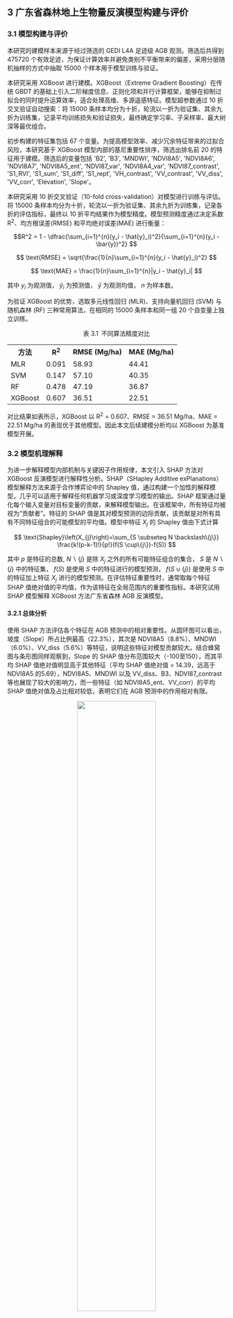 ## 3 广东省森林地上生物量反演模型构建与评价
### 3.1 模型构建与评价

本研究的建模样本来源于经过筛选的 GEDI L4A 足迹级 AGB 观测。筛选后共得到 475720 个有效足迹，为保证计算效率并避免类别不平衡带来的偏差，采用分层随机抽样的方式中抽取 15000 个样本用于模型训练与验证。


本研究采用 XGBoost 进行建模。XGBoost（Extreme Gradient Boosting）在传统 GBDT 的基础上引入二阶梯度信息、正则化项和并行计算框架，能够在抑制过拟合的同时提升运算效率，适合处理高维、多源遥感特征。模型超参数通过 10 折交叉验证自动搜索：将 15000 条样本均分为十折，轮流以一折为验证集、其余九折为训练集，记录平均训练损失和验证损失，最终确定学习率、子采样率、最大树深等最优组合。

初步构建的特征集包括 67 个变量。为提高模型效率、减少冗余特征带来的过拟合风险，本研究基于 XGBoost 模型内部的基尼重要性排序，筛选出排名前 20 的特征用于建模。筛选后的变量包括 'B2',
'B3',
'MNDWI',
'NDVI8A5',
'NDVI8A6',
'NDVI8A7', 
'NDVI8A5\_ent', 
'NDVI87\_var', 
'NDVI8A4\_var', 
'NDVI87\_contrast',
'S1\_RVI',
'S1\_sum', 
'S1\_diff',
'S1\_rept', 
'VH\_contrast',
'VV\_contrast', 
'VV\_diss',
'VV\_corr',
'Elevation',
'Slope'。

本研究采用 10 折交叉验证（10-fold cross-validation）对模型进行训练与评估。将 15000 条样本均分为十折，轮流以一折为验证集、其余九折为训练集，记录各折的评估指标，最终以 10 折平均结果作为模型精度。模型预测精度通过决定系数R<sup>2</sup>、均方根误差(RMSE) 和平均绝对误差(MAE) 进行衡量：


```math
R^2 = 1 - \dfrac{\sum_{i=1}^{n}(y_i - \hat{y}_i)^2}{\sum_{i=1}^{n}(y_i - \bar{y})^2} 
```

$$ \text{RMSE} = \sqrt{\frac{1}{n}\sum_{i=1}^{n}(y_i - \hat{y}_i)^2} $$

$$ \text{MAE} = \frac{1}{n}\sum_{i=1}^{n}|y_i - \hat{y}_i| $$

其中 $y_{i}$ 为观测值， $\hat{y}_{i}$ 为预测值， $\bar{y}$ 为观测均值， $n$ 为样本数。

为验证 XGBoost 的优势，选取多元线性回归 (MLR)、支持向量机回归 (SVM) 与随机森林 (RF) 三种常用算法，在相同的 15000 条样本和同一组 20 个自变量上独立训练。

<p align="center">
表 3.1&ensp;不同算法精度对比
</p>

<div align="center">
<table>
    <tr>
        <th>方法</th>
        <th>R<sup>2</sup></th>
        <th>RMSE (Mg/ha)</th>
        <th>MAE (Mg/ha)</th>
    </tr>
    <tr>
        <td>MLR</td>
        <td>0.091</td>
        <td>58.93</td>
        <td>44.41</td>
    </tr>
    <tr>
        <td>SVM</td>
        <td>0.147</td>
        <td>57.10</td>
        <td>40.35</td>
    </tr>
    <tr>
        <td>RF</td>
        <td>0.478</td>
        <td>47.19</td>
        <td>36.87</td>
    </tr>
    <tr>
        <td>XGBoost</td>
        <td>0.607</td>
        <td>36.51</td>
        <td>22.51</td>
    </tr>
</table>
</div>


对比结果如表所示，XGBoost 以 R<sup>2</sup> = 0.607、RMSE = 36.51 Mg/ha、MAE = 22.51 Mg/ha 的表现优于其他模型。因此本文后续建模分析均以 XGBoost 为基准模型开展。

### 3.2 模型机理解释

为进一步解释模型内部机制与关键因子作用规律，本文引入 SHAP 方法对 XGBoost 反演模型进行解释性分析。SHAP（SHapley Additive exPlanations）模型解释方法来源于合作博弈论中的 Shapley 值，通过构建一个加性的解释模型，几乎可以适用于解释任何机器学习或深度学习模型的输出。SHAP 框架通过量化每个输入变量对目标变量的贡献，来解释模型输出。在该框架中，所有特征均被视为“贡献者”。特征的 SHAP 值是其对模型预测的边际贡献，该贡献是对所有具有不同特征组合的可能模型的平均值。模型中特征 $X_j$ 的 Shapley 值由下式计算

$$ \text{Shapley}\left(X_{j}\right)=\sum_{S \subseteq N \backslash\{j\}} \frac{k!(p-k-1)!}{p!}(f(S \cup\{j\})-f(S)) $$ 

其中 $p$ 是特征的总数, $N\backslash\{j\}$ 是除 $X_j$ 之外的所有可能特征组合的集合， $S$ 是 $N\backslash\{j\}$ 中的特征集， $f(S)$ 是使用 $S$ 中的特征进行的模型预测， $f(S \cup\{j\})$ 是使用 $S$ 中的特征加上特征 $X_j$ 进行的模型预测。在评估特征重要性时，通常取每个特征 SHAP 值绝对值的平均值，作为该特征在全局范围内的重要性指标。本研究试用 SHAP 模型解释 XGBoost 方法广东省森林 AGB 反演模型。


#### 3.2.1 总体分析
使用 SHAP 方法评估各个特征在 AGB 预测中的相对重要性。从圆环图可以看出，坡度（Slope）所占比例最高（22.3\%），其次是 NDVI8A5（8.8\%）、MNDWI（6.0\%）、VV\_diss（5.6\%）等特征，说明这些特征对模型贡献较大。结合蜂窝图与条形图同样观察到，Slope 的 SHAP 值分布范围较大（-100至150），而其平均 SHAP 值绝对值明显高于其他特征（平均 SHAP 值绝对值 = 14.39，远高于 NDVI8A5 的5.69），NDVI8A5、MNDWI 以及 VV\_diss、B3、NDVI87\_contrast 等也展现了较大的影响力，而一些特征（如 NDVI8A5\_ent、VV\_corr）的平均 SHAP 值绝对值及占比相对较低，表明它们在 AGB 预测中的作用相对有限。



<div align="center">
  <img src="https://github.com/Keisei-Kintetsu/My-Undergraduate-Thesis/blob/main/figure/SHAP%E9%A5%BC%E7%8A%B6%E5%9B%BE_00.png?raw=true" style="width:60%;">
</div>


<p align="center">
图3.1&ensp;SHAP 模型解释各特征重要性占比
</p>


![这是图片](https://raw.githubusercontent.com/Keisei-Kintetsu/My-Undergraduate-Thesis/8a64fe58faa4ebf855f74fcce0a9e3e7c15528bd/figure/%E8%9C%82%E7%AA%9D%E4%B8%8Ebar_%E5%B8%A6%E6%A0%87%E7%AD%BE.svg)

<p align="center">
图3.2&ensp;SHAP 模型解释各特征 (a) 蜂窝图; (b) 各特征平均 SHAP 值绝对值
</p>


#### 3.2.2 各特征依赖图分析

SHAP 依赖图以特定特征的实际取值为 $X$ 轴，该特征对应的SHAP值为 $Y$ 轴，揭示了 SHAP 值随特征值变化的规律。若 SHAP 值随特征值的增加而增加，说明该特征值越大，模型预测的输出也越高；反之，若 SHAP 值随着特征值的增加而减少，则说明该特征对模型输出的贡献随其取值增加而减小，甚至可能产生负向影响。图中若呈现出非线性变化趋势，则说明该特征与模型输出之间存在较为复杂的非线性关系。

为避免原始 SHAP 散点过于离散、难以直观解读，本研究采用广义加性模型（GAM）对每个特征的 SHAP 值–特征值关系进行光滑拟合；GAM 具有无需预设函数形式、可灵活捕捉复杂非线性趋势的优势。随后以拟合曲线与 SHAP 值 = 0 的交点作为“临界点”，并在图中绘制垂直分界线，展示不同取值区间对模型输出由负向到正向（或反向）转换的阈值和趋势。

![这是图片](https://github.com/Keisei-Kintetsu/My-Undergraduate-Thesis/blob/main/figure/GAM%E6%8B%BC%E5%9B%BE1-4-%E5%B8%A6%E6%A0%87%E7%AD%BE.png?raw=true)
<p align="center">
图 3.3&ensp;特征依赖图 (a) Slope; (b) NDVI8A5; (c) MNDWI; (d) VV_diss
</p>


坡度为 AGB 的关键地形驱动因子之一。GAM 拟合显示坡度对地上生物量具有显著的非线性正向影响（R<sup>2</sup> = 0.912， $p$ < 0.001）。在坡度小于约 14° 时，SHAP 值整体偏低，此区间的地形主要为平原和缓坡地区，受城市建设等人类活动影响，AGB 较低。坡度超过 15° 后，SHAP 值快速升高，说明坡度增加促进了 AGB 的积累。

NDVI8A5 与 SHAP 值之间存在明显的分段特征（R<sup>2</sup> = 0.735， $p$ < 0.001）。在 NDVI 低于 0.6 时，SHAP 值整体为负，对 AGB 预测有负向贡献。超过该阈值后，SHAP 值快速跃升至正区间，显示密集的绿色植被对 AGB 起到显著正向作用。

MNDWI 拟合关系显示，当 MNDWI 小于约 –0.55 时 SHAP 值为正，随后下降并转为负向（R<sup>2</sup> ， $p$  < 0.001）。这可能反映的是由“高反射水体”向“非水体地表”（如裸地或建筑）的过渡。由于水体本身不具有 AGB，因此大部分非负 SHAP 值可能来源于水边林地的混合像元，而 MNDWI 稍高区域（–0.5 至 0.1）则更可能对应城区或裸土，抑制了地上生物量的形成。

VV\_diss 是基于雷达 VV 极化通道计算的纹理指标，衡量局部地表后向散射的异质性。GAM 拟合结果表明其与 SHAP 值之间呈现较为复杂的非线性关系（R<sup>2</sup> = 0.796， $p$ < 0.001），存在 3 个转折点。超过 25000 后 SHAP 值继续上升，可能表明复杂纹理是 AGB 高值的信号。


![这是图片](https://github.com/Keisei-Kintetsu/My-Undergraduate-Thesis/blob/main/figure/GAM%E6%8B%BC%E5%9B%BE5-8-%E5%B8%A6%E6%A0%87%E7%AD%BE.png?raw=true)
<p align="center">
图 3.4&ensp;特征依赖图(a) B3; (b) NDVI87_contrast; (c) VV_contrast; (d) Elevation
</p>


在绿波段（B3）反射率分析中，模型显示其在低反射区（<0.05）对 AGB 有正向影响，而在高反射区则转为轻微的负向影响，可能源于草本植物的反射特性强于木本植物，但其地上生物量较低。 单独的 B3 值不足以判断地物类型，其贡献需要结合近红外、红波段共同评估植被状态。此外，B3 在 AGB 建模中的边际作用有限。

高程的 SHAP 值在 0-200 m 间在 0 值附近波动，两次穿越 SHAP=0 值，在 250–600 m 区间对 AGB 有积极贡献，超过约 750 m 后转为负向影响（R<sup>2</sup> = 0.657，$p$ < 0.001）。这说明广东省森林在适宜海拔范围内发育良好，过高海拔可能受到气温、土壤湿度等导致森林地上生物量受限。

从第 9 到第 20 个特征的 SHAP 依赖图整体呈现“重要性较低、形态高度非线性”的共同特征，但各自仍可识别出若干典型的分段模式与临界点。


![这是图片](https://github.com/Keisei-Kintetsu/My-Undergraduate-Thesis/blob/main/figure/GAM9-16-%E5%B8%A6%E6%A0%87%E7%AD%BE.png?raw=true)
<p align="center">
图 3.5&ensp;特征依赖图 (a) NDVI87_var; (b) NDVI8A7; (c) S1_rept; (d) VH_contrast; (e) B2; (f) S1_RVI; (g) S1_sum; (h) S1_diff
</p>


（1）光学特征类：NDVI8A6 的拐点落在 0.13，低于该值时抑制 AGB，超过后显著增益；B2 在 0.05 附近处由负向快速跃升至正向，随后影响趋于平缓。 

（2）光学纹理特征类：NDVI87\_var 在约 值为 9 附近处出现唯一临界点，取值较低时对 AGB 多为负向贡献，跨过该阈值后转为正向且随数值上升而缓慢增强；NDVI8A7 在 0.03 附近由负转正，随后曲线趋于饱和；NDVI8A4\_var整体保持正向，但在极高区间（> 6000）出现轻微回落；而 NDVI8A5\_ent 则有两个明显阈值（约为 3.1 和 3.9），分别对应负到正及正到负的两次翻转。  

![这是图片](https://github.com/Keisei-Kintetsu/My-Undergraduate-Thesis/blob/main/figure/GAM%E6%8B%BC%E5%9B%BE17-20-%E5%B8%A6%E6%A0%87%E7%AD%BE.png?raw=true)
<p align="center">
图 3.6&ensp;特征依赖图 (a) NDVI8A6; (b) NDVI8A4_var; (c) VV_corr; (d) NDVI8A5_ent
</p>

（3）雷达特征及纹理：S1\_diff 于 –20dB 左右完成负到正转换；S1\_rept 在 0.10–0.60 之间几乎每隔 0.05 就出现一次零值穿越，共记录到 6 个临界点，曲线呈锯齿式波动；S1\_sum 在 –25dB 左右由负转正后保持缓升；S1\_RVI 于 3.0–4.3 区间连现 5 个切换点，整体振幅有限；VH\_contrast 的曲线更为剧烈，在 (0.5–1.6 $\times$ 10<sup>9</sup>) 区间出现 8 次正负互换并于高端 (1.5 $\times$ 10<sup>9</sup>) 强烈上扬；VV\_corr 则在 0.45 附近处完成正到负翻转并随相关性升高而持续降低。  

由于这些特征在全局重要性排序中位列后段，且对 AGB 的作用呈现多次正负切换与显著局部性，本文仅对其主要阈值位置与基本趋势加以概述，不再深入讨论其生态机理与交互影响。

### 3.3 不同变量组合对反演模型的影响

为系统评估不同变量组合对AGB反演精度的影响，基于 XGBoost 模型对 8 组变量方案进行了对比分析，结果如表所示。在仅使用光学特征（变量组 1）时，模型的R<sup>2</sup> 为 0.518，RMSE 为 39.05 Mg/ha，MAE 为 25.65 Mg/ha；引入光学纹理特征（变量组 2）后，模型精度略有提升，R<sup>2</sup> 增至 0.527，MAE 略降至 25.58 Mg/ha，表明纹理信息对模型具有一定的补充作用。

<p align="center">
表 3.2&ensp;不同变量组合对反演模型的影响
</p>


<div align="center">
<table>
    <tr>
        <th></th>
        <th>变量选择</th>
        <th>变量个数</th>
        <th>R<sup>2</sup></th>
        <th>RMSE<br>(Mg/ha)</th>
        <th>MAE<br>(Mg/ha)</th>
    </tr>
    <tr>
        <td>变量组 1</td>
        <td>光学特征</td>
        <td>25</td>
        <td>0.518</td>
        <td>39.05</td>
        <td>25.65</td>
    </tr>
    <tr>
        <td>变量组 2</td>
        <td>光学特征+光学纹理特征</td>
        <td>49</td>
        <td>0.527</td>
        <td>39.08</td>
        <td>25.58</td>
    </tr>
    <tr>
        <td>变量组 3</td>
        <td>雷达特征</td>
        <td>7</td>
        <td>0.404</td>
        <td>45.44</td>
        <td>29.43</td>
    </tr>
    <tr>
        <td>变量组 4</td>
        <td>雷达特征 + 雷达纹理特征</td>
        <td>15</td>
        <td>0.485</td>
        <td>42.43</td>
        <td>25.67</td>
    </tr>
    <tr>
        <td>变量组 5</td>
        <td>光学特征 + 雷达特征</td>
        <td>33</td>
        <td>0.497</td>
        <td>44.36</td>
        <td>26.63</td>
    </tr>
    <tr>
        <td>变量组 6</td>
        <td>变量组 2 + 变量组 4</td>
        <td>64</td>
        <td>0.512</td>
        <td>43.08</td>
        <td>25.91</td>
    </tr>
    <tr>
        <td>变量组 7</td>
        <td>光学特征 + 光学纹理特征 + 雷达特征 + 雷达纹理特征 + 地形特征</td>
        <td>67</td>
        <td>0.559</td>
        <td>38.76</td>
        <td>23.69</td>
    </tr>
    <tr>
        <td>变量组 8</td>
        <td>筛选后的 20 个变量</td>
        <td>20</td>
        <td>0.607</td>
        <td>36.51</td>
        <td>22.51</td>
    </tr>
</table>
</div>

相比之下，雷达变量（变量组3和4）的表现相对逊色。即使在引入雷达纹理特征后（变量组4），模型R<sup>2</sup>亦仅为0.485，说明在本研究区，雷达信息对AGB的解释力较为有限。而当融合光学和雷达特征（变量组5）后，模型精度介于光学和雷达单独建模之间，未表现出显著的协同增强作用。、


在整合光学与雷达的所有特征及其纹理特征（变量组6）时，模型精度略有下降（R<sup>2</sup>=0.512），可能是由于高维冗余特征干扰模型训练。进一步在变量组7中加入地形特征后，模型精度有所改善（R<sup>2</sup>=0.559，RMSE下降至38.76 Mg/ha），显示地形因子对AGB具有一定的调节效应。

基于变量组7的基尼重要性排序提取前20个关键变量（变量组8），构建精简模型后，其性能反而达到最优，R<sup>2</sup>提升至0.607，RMSE与MAE分别下降至36.51 Mg/ha与22.51 Mg/ha。该结果表明，适度的特征选择不仅可减少模型复杂度，还能有效提升预测精度。


<div align="center">
  <img src="https://github.com/Keisei-Kintetsu/My-Undergraduate-Thesis/blob/main/figure/%E4%B8%8D%E5%90%8C%E5%8F%98%E9%87%8F%E7%BB%84%E5%90%88%E6%95%A3%E7%82%B9%E5%9B%BE-%E5%B8%A6%E6%A0%87%E7%AD%BE.png?raw=true" style="width:90%;">
</div>

<p align="center">
图3.7 不同变量组合对反演模型的影响
</p>

### 3.4 不同激光波束选择对反演模型的影响

GEDI有覆盖激光器与全功率激光器两种激光器。 GEDI的功率光束在激光能量方面是覆盖光束的约两倍，直接影响密集树冠的穿透力。全功率光束发射功率更高的集中信号，使其能够穿透茂密的树冠并捕获来自树冠更低高度处的回波，有效增强了有关植被垂直结构的信息。图 3.8 显示了两种激光光束的对比，全功率激光具有比覆盖光束更高的光束灵敏度。此外，有学者提出会影响背景太阳光照对 GEDI 波形质量会产生负面影响。

<div align="center">
    <img src="https://raw.githubusercontent.com/Keisei-Kintetsu/My-Undergraduate-Thesis/8a5b8501de5b756a5c8f22a4e6aa7c6c129f0fa1/figure/%E6%BF%80%E5%85%89%E5%AF%B9%E6%AF%942.svg" >
</div>


<p align="center">
图3.8 覆盖激光与全功率激光的灵敏度对比
</p>


为探究不同类型激光器（全功率激光器与覆盖激光器）及不同光束灵敏度和太阳照射条件对AGB反演精度的影响，基于XGBoost模型，以变量组8（即前20个最重要变量）为输入变量，构建了共16组对比实验。各实验结果如表所示。
<div align="center">
<table>
    <tr>
        <th></th>
        <th>灵敏度</th>
        <th>激光器选择</th>
        <th>时间</th>
        <th>R<sup>2</sup></th>
        <th>RMSE<br>(Mg/ha)</th>
        <th>MAE<br>(Mg/ha)</th>
    </tr>
    <tr>
        <td>激光组1</td>
        <td>&gt;0.95</td>
        <td>覆盖激光器+全功率激光器</td>
        <td>全天</td>
        <td>0.549</td>
        <td>43.32</td>
        <td>24.13</td>
    </tr>
    <tr>
        <td>激光组1N</td>
        <td>&gt;0.95</td>
        <td>覆盖激光器+全功率激光器</td>
        <td>夜间</td>
        <td>0.566</td>
        <td>46.29</td>
        <td>30.88</td>
    </tr>
    <tr>
        <td>激光组2</td>
        <td>&gt;0.96</td>
        <td>覆盖激光器+全功率激光器</td>
        <td>全天</td>
        <td>0.554</td>
        <td>41.71</td>
        <td>22.40</td>
    </tr>
    <tr>
        <td>激光组2N</td>
        <td>&gt;0.96</td>
        <td>覆盖激光器+全功率激光器</td>
        <td>夜间</td>
        <td>0.571</td>
        <td>46.13</td>
        <td>28.52</td>
    </tr>
    <tr>
        <td>激光组3</td>
        <td>&gt;0.97</td>
        <td>覆盖激光器+全功率激光器</td>
        <td>全天</td>
        <td>0.579</td>
        <td>40.57</td>
        <td>23.91</td>
    </tr>
    <tr>
        <td>激光组3N</td>
        <td>&gt;0.97</td>
        <td>覆盖激光器+全功率激光器</td>
        <td>夜间</td>
        <td>0.556</td>
        <td>46.98</td>
        <td>28.49</td>
    </tr>
    <tr>
        <td>激光组4</td>
        <td>&gt;0.98</td>
        <td>覆盖激光器+全功率激光器</td>
        <td>全天</td>
        <td>0.580</td>
        <td>45.43</td>
        <td>30.92</td>
    </tr>
    <tr>
        <td>激光组4N</td>
        <td>&gt;0.98</td>
        <td>覆盖激光器+全功率激光器</td>
        <td>夜间</td>
        <td>0.597</td>
        <td>35.45</td>
        <td>35.45</td>
    </tr>
    <tr>
        <td>激光组5</td>
        <td>&gt;0.95</td>
        <td>仅全功率激光器</td>
        <td>全天</td>
        <td>0.550</td>
        <td>46.63</td>
        <td>29.88</td>
    </tr>
    <tr>
        <td>激光组5N</td>
        <td>&gt;0.95</td>
        <td>仅全功率激光器</td>
        <td>夜间</td>
        <td>0.566</td>
        <td>45.21</td>
        <td>29.56</td>
    </tr>
    <tr>
        <td>激光组6</td>
        <td>&gt;0.96</td>
        <td>仅全功率激光器</td>
        <td>全天</td>
        <td>0.579</td>
        <td>41.59</td>
        <td>28.28</td>
    </tr>
    <tr>
        <td>激光组6N</td>
        <td>&gt;0.96</td>
        <td>仅全功率激光器</td>
        <td>夜间</td>
        <td>0.577</td>
        <td>43.10</td>
        <td>26.27</td>
    </tr>
    <tr>
        <td>激光组7</td>
        <td>&gt;0.97</td>
        <td>仅全功率激光器</td>
        <td>全天</td>
        <td>0.605</td>
        <td>35.40</td>
        <td>21.58</td>
    </tr>
    <tr>
        <td>激光组7N</td>
        <td>&gt;0.97</td>
        <td>仅全功率激光器</td>
        <td>夜间</td>
        <td>0.606</td>
        <td>35.04</td>
        <td>21.88</td>
    </tr>
    <tr>
        <td>激光组8</td>
        <td>&gt;0.98</td>
        <td>仅全功率激光器</td>
        <td>全天</td>
        <td>0.593</td>
        <td>38.20</td>
        <td>22.73</td>
    </tr>
    <tr>
        <td>激光组8N</td>
        <td>&gt;0.98</td>
        <td>仅全功率激光器</td>
        <td>夜间</td>
        <td>0.607</td>
        <td>36.31</td>
        <td>22.51</td>
    </tr>
</table>
</div>

从激光器类型来看，使用仅全功率激光器的模型整体优于覆盖激光器+全功率激光器组合。在相同光束灵敏度条件下，例如在灵敏度大于0.97的全天样本中，激光组7（全功率激光器）达到$R^2=0.605$、RMSE为35.40 Mg/ha、MAE为21.58 Mg/ha，明显优于激光组3（覆盖+全功率，$R^2=0.579$）。这表明高能量全功率激光器具有更强的穿透力与植被结构捕捉能力，对反演模型贡献更大。

从光束灵敏度分析，在固定激光器类型下，模型性能随灵敏度的提高呈现上升趋势。例如，全天全功率激光器组中，$R^2$从激光组5（>0.95，$R^2=0.550$）逐步提升至激光组7（>0.97，$R^2=0.605$），而RMSE亦从46.63 Mg/ha降至35.40 Mg/ha。这说明高灵敏度波束在信号质量与结构识别方面具有更显著优势。

<div align="center">
    <img src="https://github.com/Keisei-Kintetsu/My-Undergraduate-Thesis/blob/main/figure/%E6%BF%80%E5%85%89%E7%BB%841-4-%E5%B8%A6%E6%A0%87%E7%AD%BE.png?raw=true" style="width:90%;">
</div>

<p align="center">
图3.9 不同激光波束选择对反演模型的影响（激光组1-4N）
</p>

太阳照射条件方面，考虑夜间（太阳高度角<0）与全天数据的对比，可观察到夜间波束并不总是优于全天波束。例如，在覆盖+全功率激光器组中，夜间数据在低灵敏度（激光组1N）下的$R^2$为0.566，略高于对应全天的0.549，但RMSE反而更高（46.29 vs 43.32 Mg/ha）。在灵敏度>0.97的全功率激光器组中，夜间样本（激光组7N）的表现略优于全天（激光组7），分别为$R^2=0.606$与0.605，RMSE分别为35.04与35.40 Mg/ha，差异较小。这说明虽然夜间背景光照更弱，有利于波形采集质量，但其对最终反演结果的提升有限，可能受到样本数量变化等因素影响。


<div align="center">
    <img src="https://github.com/Keisei-Kintetsu/My-Undergraduate-Thesis/blob/main/figure/%E6%BF%80%E5%85%89%E7%BB%845-8-%E5%B8%A6%E6%A0%87%E7%AD%BE.png?raw=true" style="width:90%;">
</div>

<p align="center">
图3.10 不同激光波束选择对反演模型的影响（激光组5-8N）
</p>

综合来看，选择高灵敏度且来源于全功率激光器的波束能够显著提升地上生物量反演模型的精度，夜间波束在某些情形下可略有补充效果，但提升幅度相对有限。

### 3.5 不同空间分辨率对反演模型的影响

GEDI 产品的第一个版本（R01）中，50.5％ 的光束的地理定位误差超过 20 m，在某些采集条件下误差甚至可能超过 30 米。这种系统性的误差可能对冠层高度和生物量的反演精度带来显著影响。相比之下，第二版本 GEDI 产品（R02）显著提升了定位精度，仅有 0.2\% 的光束地理定位误差大于 20 米， 80.8\% 的光束定位误差小于 10 米，已能满足对中等地理定位精度容忍度较高的科学应用需求。



<p align="center">
表3.4 不同空间尺度对模型的影响（XGBoost 模型，变量组8，激光组8N）
</p>

<div align="center">
<table>
    <tr>
        <th>空间尺度选择</th>
        <th>R<sub>2</sub></th>
        <th>RMSE<br>(Mg/ha)</th>
        <th>MAE<br>(Mg/ha)</th>
    </tr>
    <tr>
        <td>30m</td>
        <td>0.607</td>
        <td>36.31</td>
        <td>22.51</td>
    </tr>
    <tr>
        <td>50m</td>
        <td>0.641</td>
        <td>37.75</td>
        <td>20.86</td>
    </tr>
    <tr>
        <td>100m</td>
        <td>0.612</td>
        <td>36.50</td>
        <td>22.76</td>
    </tr>
    <tr>
        <td>150m</td>
        <td>0.590</td>
        <td>40.35</td>
        <td>21.50</td>
    </tr>
    <tr>
        <td>200m</td>
        <td>0.594</td>
        <td>38.16</td>
        <td>22.99</td>
    </tr>
    <tr>
        <td>500m</td>
        <td>0.502</td>
        <td>44.44</td>
        <td>26.30</td>
    </tr>
</table>
</div>

为探讨空间分辨率与潜在的 GEDI 的光束地理定位误差对模型性能的影响，本文选取了30m、50m、100m、150m、200m 和 500m 六种空间尺度进行比较。表格显示了在不同空间分辨率下反演模型的性能指标。

<div align="center">
    <img src="https://github.com/Keisei-Kintetsu/My-Undergraduate-Thesis/blob/main/figure/%E7%A9%BA%E9%97%B4%E5%B0%BA%E5%BA%A6_%E5%B8%A6%E6%A0%87%E7%AD%BE.png?raw=true" style="width:90%;">
</div>

<p align="center">
图3.11 不同空间尺度对模型的影响（XGBoost 模型，变量组8，激光组8N）
</p>


从结果来看，随着空间分辨率的增大，模型性能并非线性提升或下降。在50m分辨率下，模型表现出最高的R<sup>2</sup>（0.641）和最低的 MAE（20.86 Mg/ha），看似性能最优；但30m分辨率下，R<sup>2</sup>也达到了 0.607，RMSE 和 MAE 分别为 36.31 和 22.51 Mg/ha，依然保持较好的预测能力，且空间信息更为精细。因此，在保证合理精度的前提下，30m 分辨率的反演结果具备更高的应用价值和空间表达能力，尤其适合中高分辨率土地覆盖或生态监测应用场景。